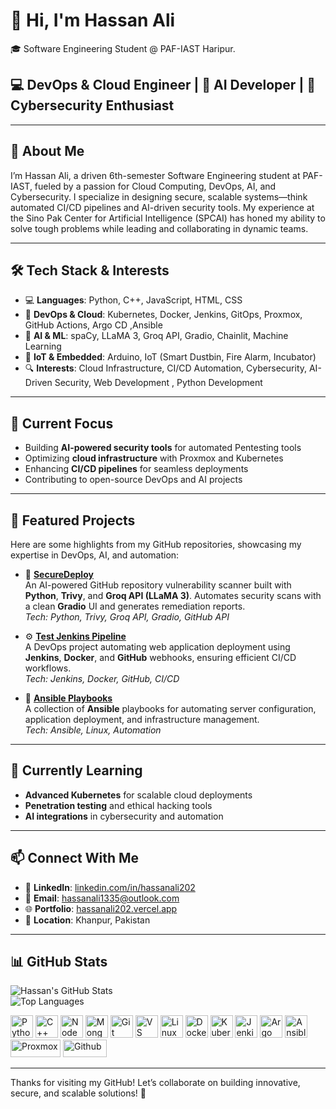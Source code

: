 # 👋 Hi, I'm Hassan Ali

🎓 Software Engineering Student @ PAF-IAST Haripur.

## 💻 DevOps & Cloud Engineer | 🤖 AI Developer | 🔐 Cybersecurity Enthusiast

---

## 🧠 About Me

I’m Hassan Ali, a driven 6th-semester Software Engineering student at PAF-IAST, fueled by a passion for Cloud Computing, DevOps, AI, and Cybersecurity. I specialize in designing secure, scalable systems—think automated CI/CD pipelines and AI-driven security tools. My experience at the Sino Pak Center for Artificial Intelligence (SPCAI) has honed my ability to solve tough problems while leading and collaborating in dynamic teams.

---

## 🛠️ Tech Stack & Interests

- 💻 **Languages**: Python, C++, JavaScript, HTML, CSS  
- 🧰 **DevOps & Cloud**: Kubernetes, Docker, Jenkins, GitOps, Proxmox, GitHub Actions, Argo CD ,Ansible 
- 🤖 **AI & ML**: spaCy, LLaMA 3, Groq API, Gradio, Chainlit, Machine Learning  
- 📡 **IoT & Embedded**: Arduino, IoT (Smart Dustbin, Fire Alarm, Incubator)  
- 🔍 **Interests**: Cloud Infrastructure, CI/CD Automation, Cybersecurity, AI-Driven Security, Web Development , Python Development 

---

## 🚀 Current Focus

- Building **AI-powered security tools** for automated Pentesting tools  
- Optimizing **cloud infrastructure** with Proxmox and Kubernetes  
- Enhancing **CI/CD pipelines** for seamless deployments  
- Contributing to open-source DevOps and AI projects  

---

## 📂 Featured Projects

Here are some highlights from my GitHub repositories, showcasing my expertise in DevOps, AI, and automation:

- 🔐 **[SecureDeploy](https://github.com/hassanali167/SecureDeploy)**  
  An AI-powered GitHub repository vulnerability scanner built with **Python**, **Trivy**, and **Groq API (LLaMA 3)**. Automates security scans with a clean **Gradio** UI and generates remediation reports.  
  *Tech: Python, Trivy, Groq API, Gradio, GitHub API*

- ⚙️ **[Test Jenkins Pipeline](https://github.com/hassanali167/test-jenkins-pipeline)**  
  A DevOps project automating web application deployment using **Jenkins**, **Docker**, and **GitHub** webhooks, ensuring efficient CI/CD workflows.  
  *Tech: Jenkins, Docker, GitHub, CI/CD*

- 📜 **[Ansible Playbooks](https://github.com/hassanali167/ansible-playbooks)**  
  A collection of **Ansible** playbooks for automating server configuration, application deployment, and infrastructure management.  
  *Tech: Ansible, Linux, Automation*

---

## 🌱 Currently Learning

- **Advanced Kubernetes** for scalable cloud deployments  
- **Penetration testing** and ethical hacking tools  
- **AI integrations** in cybersecurity and automation  

---

## 📫 Connect With Me

- 🔗 **LinkedIn**: [linkedin.com/in/hassanali202](https://www.linkedin.com/in/hassanali202/)  
- 📧 **Email**: [hassanali1335@outlook.com](mailto:hassanali1335@outlook.com)  
- 🌐 **Portfolio**: [hassanali202.vercel.app](https://hassanali202.vercel.app/)  
- 📍 **Location**: Khanpur, Pakistan  

---

## 📊 GitHub Stats

![Hassan's GitHub Stats](https://github-readme-stats.vercel.app/api?username=hassanali167&show_icons=true&theme=radical)  
![Top Languages](https://github-readme-stats.vercel.app/api/top-langs/?username=hassanali167&layout=compact&theme=radical)



<p align="left">
<a href="https://www.python.org/" target="_blank" rel="noreferrer"><img src="https://raw.githubusercontent.com/danielcranney/readme-generator/main/public/icons/skills/python-colored.svg" width="36" height="36" alt="Python" /></a>
<a href="https://isocpp.org/" target="_blank" rel="noreferrer"><img src="https://raw.githubusercontent.com/danielcranney/readme-generator/main/public/icons/skills/cplusplus-colored.svg" width="36" height="36" alt="C++" /></a>
<a href="https://nodejs.org/en/" target="_blank" rel="noreferrer"><img src="https://raw.githubusercontent.com/danielcranney/readme-generator/main/public/icons/skills/nodejs-colored.svg" width="36" height="36" alt="NodeJS" /></a>
<a href="https://www.mongodb.com/" target="_blank" rel="noreferrer"><img src="https://raw.githubusercontent.com/danielcranney/readme-generator/main/public/icons/skills/mongodb-colored.svg" width="36" height="36" alt="MongoDB" /></a>
<a href="https://git-scm.com/" target="_blank" rel="noreferrer"><img src="https://raw.githubusercontent.com/danielcranney/readme-generator/main/public/icons/skills/git-colored.svg" width="36" height="36" alt="Git" /></a>
<a href="https://code.visualstudio.com/" target="_blank" rel="noreferrer"><img src="https://raw.githubusercontent.com/danielcranney/readme-generator/main/public/icons/skills/visualstudiocode.svg" width="36" height="36" alt="VS Code" /></a>
<a href="https://www.linux.org/" target="_blank" rel="noreferrer"><img src="https://raw.githubusercontent.com/danielcranney/readme-generator/main/public/icons/skills/linux-colored.svg" width="36" height="36" alt="Linux" /></a>
<a href="https://www.docker.com/" target="_blank" rel="noreferrer"><img src="https://raw.githubusercontent.com/danielcranney/readme-generator/main/public/icons/skills/docker-colored.svg" width="36" height="36" alt="Docker" /></a>
<a href="https://kubernetes.io/" target="_blank" rel="noreferrer"><img src="https://cdn.simpleicons.org/kubernetes/326CE5" width="36" height="36" alt="Kubernetes" /></a>
<a href="https://www.jenkins.io/" target="_blank" rel="noreferrer"><img src="https://cdn.simpleicons.org/jenkins/D24939" width="36" height="36" alt="Jenkins" /></a>
<a href="https://argoproj.github.io/argo-cd/" target="_blank" rel="noreferrer"><img src="https://cdn.simpleicons.org/argo/EF7B4D" width="36" height="36" alt="Argo CD" /></a>
<a href="https://www.ansible.com/" target="_blank" rel="noreferrer"><img src="https://cdn.simpleicons.org/ansible/EE0000" width="36" height="36" alt="Ansible" /></a>
<a href="https://www.proxmox.com/" target="_blank" rel="noreferrer"><img src="https://img.shields.io/badge/-Proxmox-E57000" width="80" height="28" alt="Proxmox" /></a>
<a href="https://www.github.com/" target="_blank" rel="noreferrer"><img src="https://cdn.simpleicons.org/github/EF7B4D" width="70" height="28" alt="Github" /></a>
</p>

---

Thanks for visiting my GitHub! Let’s collaborate on building innovative, secure, and scalable solutions! 🚀
